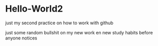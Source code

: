 # Hello-World2
just my second practice on how to work with github


just some random bullshit on my new work en new study habits before anyone notices
